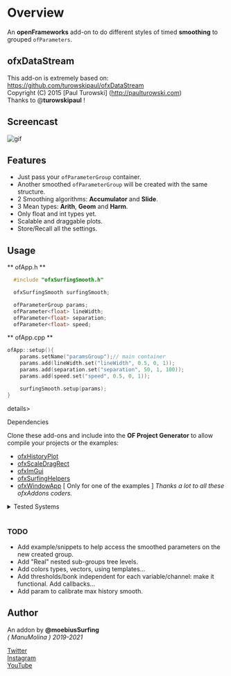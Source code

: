 # Overview
An **openFrameworks** add-on to do different styles of timed **smoothing** to grouped ```ofParameters```.

## ofxDataStream  
This add-on is extremely based on:  
https://github.com/turowskipaul/ofxDataStream  
Copyright (C) 2015 [Paul Turowski] (http://paulturowski.com)  
Thanks to @**turowskipaul** !  

## Screencast
![gif](docs/readme_images/ofxSurfingSmooth.gif?raw=true "gif")

## Features
- Just pass your ```ofParameterGroup``` container.
- Another smoothed ```ofParameterGroup``` will be created with the same structure.
- 2 Smoothing algorithms: **Accumulator** and **Slide**.
- 3 Mean types: **Arith**, **Geom** and **Harm**.
- Only float and int types yet.
- Scalable and draggable plots.
- Store/Recall all the settings.

## Usage
 
** ofApp.h **
```.cpp
  #include "ofxSurfingSmooth.h"

  ofxSurfingSmooth surfingSmooth;

  ofParameterGroup params;
  ofParameter<float> lineWidth;
  ofParameter<float> separation;
  ofParameter<float> speed;
```

** ofApp.cpp **
```.cpp
ofApp::setup(){
 	params.setName("paramsGroup");// main container
 	params.add(lineWidth.set("lineWidth", 0.5, 0, 1));
	params.add(separation.set("separation", 50, 1, 100));
	params.add(speed.set("speed", 0.5, 0, 1));

	surfingSmooth.setup(params);
}
```

details>
  <summary>Dependencies</summary>
  <p>

Clone these add-ons and include into the **OF Project Generator** to allow compile your projects or the examples:
* [ofxHistoryPlot](https://github.com/moebiussurfing/ofxHistoryPlot)
* [ofxScaleDragRect](https://github.com/moebiussurfing/ofxScaleDragRect)
* [ofxImGui](https://github.com/moebiussurfing/ofxImGui)  
* [ofxSurfingHelpers](https://github.com/moebiussurfing/ofxSurfingHelpers)  
* [ofxWindowApp](https://github.com/moebiussurfing/ofxWindowApp)  [ Only for one of the examples ]
*Thanks a lot to all these ofxAddons coders.*  
  </p>
</details>

<details>
  <summary>Tested Systems</summary>
  <p>

  - **Windows 10** / **VS 2017** / **OF ~0.11**
  </p>
</details>

<br/>

### TODO
+ Add example/snippets to help access the smoothed parameters on the new created group.
+ Add "Real" nested sub-groups tree levels.
+ Add colors types, vectors, using templates...
+ Add thresholds/bonk independent for each variable/channel: make it functional. Add callbacks...
+ Add param to calibrate max history smooth.

## Author
An addon by **@moebiusSurfing**  
*( ManuMolina ) 2019-2021*  

[Twitter](https://twitter.com/moebiussurfing/)  
[Instagram](https://www.instagram.com/moebiussurfing/)  
[YouTube](https://www.youtube.com/channel/UCzUw96_wjmNxyIoFXf84hQg)  